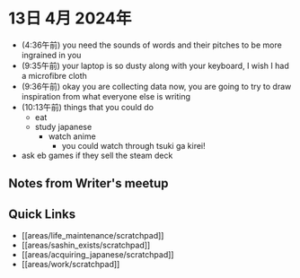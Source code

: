 # 13日 4月 2024年
- (4:36午前) you need the sounds of words and their pitches to be more ingrained in you
- (9:35午前) your laptop is so dusty along with your keyboard, I wish I had a microfibre cloth
- (9:36午前) okay you are collecting data now, you are going to try to draw inspiration from what everyone else is writing
- (10:13午前) things that you could do
  - eat
  - study japanese
    - watch anime
      - you could watch through tsuki ga kirei!
- ask eb games if they sell the steam deck

## Notes from Writer's meetup



 



## Quick Links
- [[areas/life_maintenance/scratchpad]]
- [[areas/sashin_exists/scratchpad]]
- [[areas/acquiring_japanese/scratchpad]]
- [[areas/work/scratchpad]]
